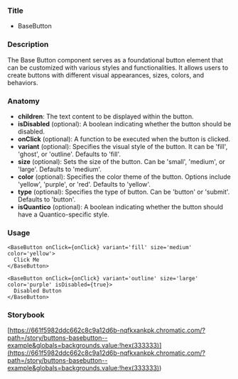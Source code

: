 ### Title

- BaseButton

### Description

The Base Button component serves as a foundational button element that can be customized with various styles and functionalities. It allows users to create buttons with different visual appearances, sizes, colors, and behaviors.

### Anatomy

- **children**: The text content to be displayed within the button.
- **isDisabled** (optional): A boolean indicating whether the button should be disabled.
- **onClick** (optional): A function to be executed when the button is clicked.
- **variant** (optional): Specifies the visual style of the button. It can be 'fill', 'ghost', or 'outline'. Defaults to 'fill'.
- **size** (optional): Sets the size of the button. Can be 'small', 'medium', or 'large'. Defaults to 'medium'.
- **color** (optional): Specifies the color theme of the button. Options include 'yellow', 'purple', or 'red'. Defaults to 'yellow'.
- **type** (optional): Specifies the type of button. Can be 'button' or 'submit'. Defaults to 'button'.
- **isQuantico** (optional): A boolean indicating whether the button should have a Quantico-specific style.

### Usage

```tsx
<BaseButton onClick={onClick} variant='fill' size='medium' color='yellow'>
  Click Me
</BaseButton>
```

```tsx
<BaseButton onClick={onClick} variant='outline' size='large' color='purple' isDisabled={true}>
  Disabled Button
</BaseButton>
```

### Storybook

[https://661f5982ddc662c8c9a12d6b-nqfkxankpk.chromatic.com/?path=/story/buttons-basebutton--example&globals=backgrounds.value:!hex(333333)](<https://661f5982ddc662c8c9a12d6b-nqfkxankpk.chromatic.com/?path=/story/buttons-basebutton--example&globals=backgrounds.value:!hex(333333)>)
